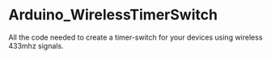 # Arduino_WirelessTimerSwitch
All the code needed to create a timer-switch for your devices using wireless 433mhz signals. 
